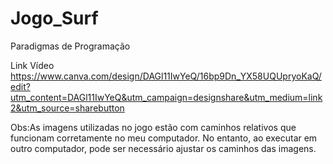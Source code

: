 # Jogo_Surf
 Paradigmas de Programação

 Link Vídeo
 https://www.canva.com/design/DAGl11IwYeQ/16bp9Dn_YX58UQUpryoKaQ/edit?utm_content=DAGl11IwYeQ&utm_campaign=designshare&utm_medium=link2&utm_source=sharebutton

Obs:As imagens utilizadas no jogo estão com caminhos relativos que funcionam corretamente no meu computador. No entanto, ao executar em outro computador, pode ser necessário ajustar os caminhos das imagens.
